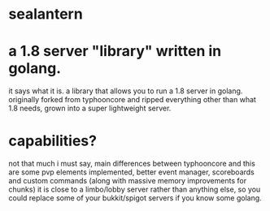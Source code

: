# sealantern

# a 1.8 server "library" written in golang.
it says what it is. a library that allows you to run a 1.8 server in golang.
originally forked from typhooncore and ripped everything other than what 1.8 needs, grown into a super lightweight server.

# capabilities?
not that much i must say, main differences between typhooncore and this are some pvp elements implemented, better event manager, scoreboards and custom commands (along with massive memory improvements for chunks)
it is close to a limbo/lobby server rather than anything else, so you could replace some of your bukkit/spigot servers if you know some golang.